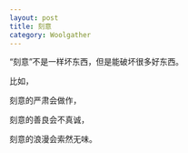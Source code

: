 ```yaml
---
layout: post
title: 刻意
category: Woolgather
---
```


“刻意”不是一样坏东西，但是能破坏很多好东西。  

比如，  

刻意的严肃会做作，  

刻意的善良会不真诚，

刻意的浪漫会索然无味。
